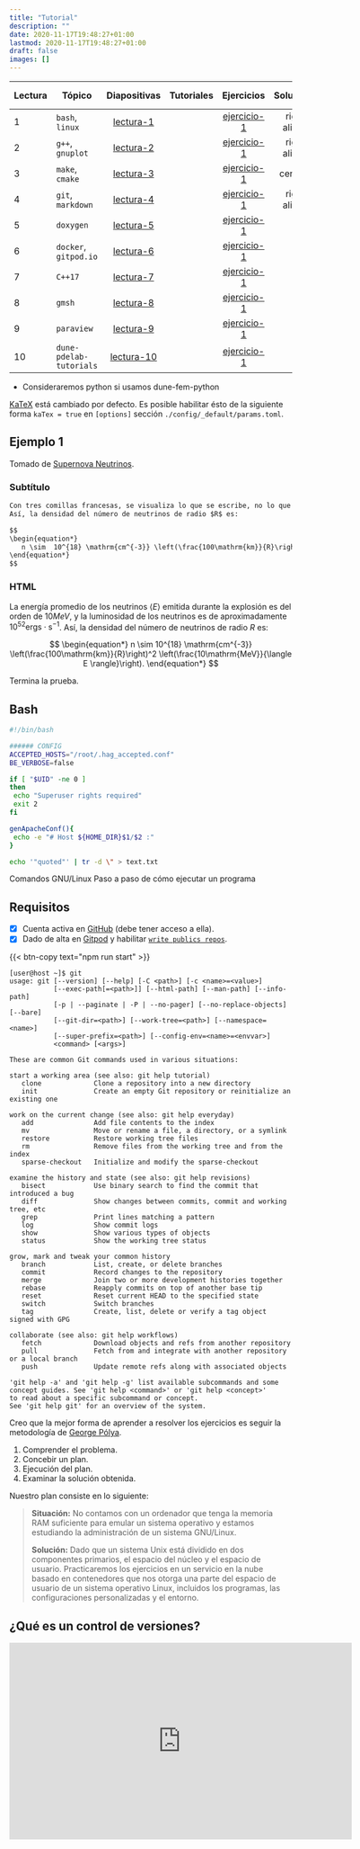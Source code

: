 ```yaml
---
title: "Tutorial"
description: ""
date: 2020-11-17T19:48:27+01:00
lastmod: 2020-11-17T19:48:27+01:00
draft: false
images: []
---
```


| Lectura | Tópico                  |    Diapositivas    |          Tutoriales           |     Ejercicios      |  Soluciones   | Lecturas sugereridas |
| ------- | ----------------------- | :----------------: | :---------------------------: | :-----------------: | :-----------: | -------------------: |
| 1       | `bash`, `linux`         | [lectura-1](.pdf)  | [](cpp-review-dune.github.io) | [ejercicio-1](.pdf) | right-aligned |                      |
| 2       | `g++`, `gnuplot`        | [lectura-2](.pdf)  | [](cpp-review-dune.github.io) | [ejercicio-1](.pdf) | right-aligned |                      |
| 3       | `make`, `cmake`         | [lectura-3](.pdf)  | [](cpp-review-dune.github.io) | [ejercicio-1](.pdf) |   centered    |                      |
| 4       | `git`, `markdown`       | [lectura-4](.pdf)  | [](cpp-review-dune.github.io) | [ejercicio-1](.pdf) | right-aligned |                      |
| 5       | `doxygen`               | [lectura-5](.pdf)  | [](cpp-review-dune.github.io) | [ejercicio-1](.pdf) |               |                      |
| 6       | `docker`, `gitpod.io`   | [lectura-6](.pdf)  | [](cpp-review-dune.github.io) | [ejercicio-1](.pdf) |               |                      |
| 7       | `C++17`                 | [lectura-7](.pdf)  | [](cpp-review-dune.github.io) | [ejercicio-1](.pdf) |               |                      |
| 8       | `gmsh`                  | [lectura-8](.pdf)  | [](cpp-review-dune.github.io) | [ejercicio-1](.pdf) |               |                      |
| 9       | `paraview`              | [lectura-9](.pdf)  | [](cpp-review-dune.github.io) | [ejercicio-1](.pdf) |               |                      |
| 10      | `dune-pdelab-tutorials` | [lectura-10](.pdf) | [](cpp-review-dune.github.io) | [ejercicio-1](.pdf) |               |                      |

- Consideraremos python si usamos dune-fem-python

[KaTeX](https://katex.org/) está cambiado por defecto. Es posible habilitar ésto de la siguiente forma `kaTex = true` en `[options]` sección `./config/_default/params.toml`.

## Ejemplo 1

Tomado de [Supernova Neutrinos](https://neutrino.leima.is/book/introduction/supernova-neutrinos).

### Subtítulo

```md
Con tres comillas francesas, se visualiza lo que se escribe, no lo que quiero presentar. La energía promedio de los neutrinos $\langle E \rangle$ emitido durante la explosión de una supernova es del orden de 10MeV, y su luminosidad en la época de la explosión es aproximadamente $10^{52}\mathrm{ergs\cdot s^{-1}}$.
Así, la densidad del número de neutrinos de radio $R$ es:

$$
\begin{equation*}
   n \sim  10^{18} \mathrm{cm^{-3}} \left(\frac{100\mathrm{km}}{R}\right)^2 \left(\frac{10\mathrm{MeV}}{\langle E \rangle}\right).
\end{equation*}
$$
```

### HTML

La energía promedio de los neutrinos $\langle E \rangle$ emitida durante la explosión es del orden de $10MeV$, y la luminosidad de los neutrinos es de aproximadamente $10^{52}\mathrm{ergs\cdot s^{-1}}$.
Así, la densidad del número de neutrinos de radio $R$ es:

$$
\begin{equation*}
   n \sim  10^{18} \mathrm{cm^{-3}} \left(\frac{100\mathrm{km}}{R}\right)^2 \left(\frac{10\mathrm{MeV}}{\langle E \rangle}\right).
\end{equation*}
$$

Termina la prueba.

## Bash

```bash
#!/bin/bash

###### CONFIG
ACCEPTED_HOSTS="/root/.hag_accepted.conf"
BE_VERBOSE=false

if [ "$UID" -ne 0 ]
then
 echo "Superuser rights required"
 exit 2
fi

genApacheConf(){
 echo -e "# Host ${HOME_DIR}$1/$2 :"
}

echo '"quoted"' | tr -d \" > text.txt
```

Comandos GNU/Linux
Paso a paso de cómo ejecutar un programa

## Requisitos

- [x] Cuenta activa en [GitHub](http://github.com) (debe tener acceso a ella).
- [x] Dado de alta en [Gitpod](https://www.gitpod.io) y habilitar [`write publics repos`](https://gitpod.io/access-control).

{{< btn-copy text="npm run start" >}}

```console
[user@host ~]$ git
usage: git [--version] [--help] [-C <path>] [-c <name>=<value>]
           [--exec-path[=<path>]] [--html-path] [--man-path] [--info-path]
           [-p | --paginate | -P | --no-pager] [--no-replace-objects] [--bare]
           [--git-dir=<path>] [--work-tree=<path>] [--namespace=<name>]
           [--super-prefix=<path>] [--config-env=<name>=<envvar>]
           <command> [<args>]

These are common Git commands used in various situations:

start a working area (see also: git help tutorial)
   clone             Clone a repository into a new directory
   init              Create an empty Git repository or reinitialize an existing one

work on the current change (see also: git help everyday)
   add               Add file contents to the index
   mv                Move or rename a file, a directory, or a symlink
   restore           Restore working tree files
   rm                Remove files from the working tree and from the index
   sparse-checkout   Initialize and modify the sparse-checkout

examine the history and state (see also: git help revisions)
   bisect            Use binary search to find the commit that introduced a bug
   diff              Show changes between commits, commit and working tree, etc
   grep              Print lines matching a pattern
   log               Show commit logs
   show              Show various types of objects
   status            Show the working tree status

grow, mark and tweak your common history
   branch            List, create, or delete branches
   commit            Record changes to the repository
   merge             Join two or more development histories together
   rebase            Reapply commits on top of another base tip
   reset             Reset current HEAD to the specified state
   switch            Switch branches
   tag               Create, list, delete or verify a tag object signed with GPG

collaborate (see also: git help workflows)
   fetch             Download objects and refs from another repository
   pull              Fetch from and integrate with another repository or a local branch
   push              Update remote refs along with associated objects

'git help -a' and 'git help -g' list available subcommands and some
concept guides. See 'git help <command>' or 'git help <concept>'
to read about a specific subcommand or concept.
See 'git help git' for an overview of the system.
```

Creo que la mejor forma de aprender a resolver los ejercicios es seguir la metodología de [George Pólya](https://de.wikipedia.org/wiki/George_P%C3%B3lya).

1. Comprender el problema.
2. Concebir un plan.
3. Ejecución del plan.
4. Examinar la solución obtenida.

Nuestro plan consiste en lo siguiente:

> **Situación:** No contamos con un ordenador que tenga la memoria RAM suficiente para emular un sistema operativo y estamos estudiando la administración de un sistema GNU/Linux.
>
> **Solución:** Dado que un sistema Unix está dividido en dos componentes primarios, el espacio del núcleo y el espacio de usuario. Practicaremos los ejercicios en un servicio en la nube basado en contenedores que nos otorga una parte del espacio de usuario de un sistema operativo Linux, incluidos los programas, las configuraciones personalizadas y el entorno.

## ¿Qué es un control de versiones?

<iframe width="610" height="350"
  sandbox="allow-same-origin allow-scripts allow-popups"
  src="https://diode.zone/videos/embed/338bd9ff-61fd-4152-b01b-7a41d88ed06c?title=0&warningTitle=0"
  frameborder="0" allowfullscreen>
</iframe>
